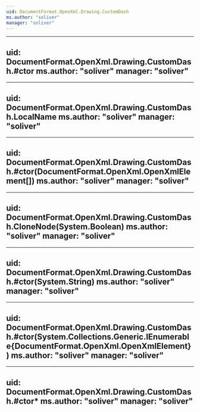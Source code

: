 ```yaml
---
uid: DocumentFormat.OpenXml.Drawing.CustomDash
ms.author: "soliver"
manager: "soliver"
---
```


---
uid: DocumentFormat.OpenXml.Drawing.CustomDash.#ctor
ms.author: "soliver"
manager: "soliver"
---

---
uid: DocumentFormat.OpenXml.Drawing.CustomDash.LocalName
ms.author: "soliver"
manager: "soliver"
---

---
uid: DocumentFormat.OpenXml.Drawing.CustomDash.#ctor(DocumentFormat.OpenXml.OpenXmlElement[])
ms.author: "soliver"
manager: "soliver"
---

---
uid: DocumentFormat.OpenXml.Drawing.CustomDash.CloneNode(System.Boolean)
ms.author: "soliver"
manager: "soliver"
---

---
uid: DocumentFormat.OpenXml.Drawing.CustomDash.#ctor(System.String)
ms.author: "soliver"
manager: "soliver"
---

---
uid: DocumentFormat.OpenXml.Drawing.CustomDash.#ctor(System.Collections.Generic.IEnumerable{DocumentFormat.OpenXml.OpenXmlElement})
ms.author: "soliver"
manager: "soliver"
---

---
uid: DocumentFormat.OpenXml.Drawing.CustomDash.#ctor*
ms.author: "soliver"
manager: "soliver"
---
